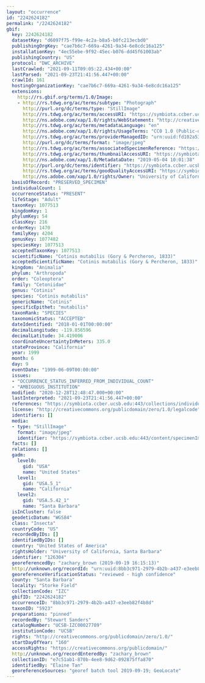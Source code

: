 ```yaml
---
layout: "occurrence"
id: "2242624182"
permalink: "/2242624182"
gbif:
  key: 2242624182
  datasetKey: "d6097f75-f99e-4c2a-b8a5-b0fc213ecbd0"
  publishingOrgKey: "cae7b6c7-669a-4261-9a34-6e8cdc16a125"
  installationKey: "4ec55ebe-9f92-45ec-b076-dd45f61003ab"
  publishingCountry: "US"
  protocol: "DWC_ARCHIVE"
  lastCrawled: "2021-09-11T09:05:22.434+00:00"
  lastParsed: "2021-09-23T21:41:56.447+00:00"
  crawlId: 161
  hostingOrganizationKey: "cae7b6c7-669a-4261-9a34-6e8cdc16a125"
  extensions:
    http://rs.gbif.org/terms/1.0/Image:
    - http://rs.tdwg.org/ac/terms/subtype: "Photograph"
      http://purl.org/dc/terms/type: "StillImage"
      http://rs.tdwg.org/ac/terms/accessURI: "https://symbiota.ccber.ucsb.edu:443/content/specimenImages/UCSB_IZC/UCSB-IZC00027/UCSB-IZC00027789_lg.jpg"
      http://ns.adobe.com/xap/1.0/rights/WebStatement: "http://creativecommons.org/publicdomain/zero/1.0/"
      http://rs.tdwg.org/ac/terms/metadataLanguage: "en"
      http://ns.adobe.com/xap/1.0/rights/UsageTerms: "CC0 1.0 (Public-domain)"
      http://rs.tdwg.org/ac/terms/providerManagedID: "urn:uuid:fd102a53-7cf4-43d7-92b6-e7d35cb2a06d"
      http://purl.org/dc/terms/format: "image/jpeg"
      http://rs.tdwg.org/ac/terms/associatedSpecimenReference: "https://symbiota.ccber.ucsb.edu:443/collections/individual/index.php?occid=126304"
      http://rs.tdwg.org/ac/terms/thumbnailAccessURI: "https://symbiota.ccber.ucsb.edu:443/content/specimenImages/UCSB_IZC/UCSB-IZC00027/UCSB-IZC00027789_tn.jpg"
      http://ns.adobe.com/xap/1.0/MetadataDate: "2019-05-04 10:01:38"
      http://purl.org/dc/terms/identifier: "https://symbiota.ccber.ucsb.edu:443/content/specimenImages/UCSB_IZC/UCSB-IZC00027/UCSB-IZC00027789_lg.jpg"
      http://rs.tdwg.org/ac/terms/goodQualityAccessURI: "https://symbiota.ccber.ucsb.edu:443/content/specimenImages/UCSB_IZC/UCSB-IZC00027/UCSB-IZC00027789.jpg"
      http://ns.adobe.com/xap/1.0/rights/Owner: "University of California, Santa Barbara"
  basisOfRecord: "PRESERVED_SPECIMEN"
  individualCount: 1
  occurrenceStatus: "PRESENT"
  lifeStage: "Adult"
  taxonKey: 1077513
  kingdomKey: 1
  phylumKey: 54
  classKey: 216
  orderKey: 1470
  familyKey: 4204
  genusKey: 1077482
  speciesKey: 1077513
  acceptedTaxonKey: 1077513
  scientificName: "Cotinis mutabilis (Gory & Percheron, 1833)"
  acceptedScientificName: "Cotinis mutabilis (Gory & Percheron, 1833)"
  kingdom: "Animalia"
  phylum: "Arthropoda"
  order: "Coleoptera"
  family: "Cetoniidae"
  genus: "Cotinis"
  species: "Cotinis mutabilis"
  genericName: "Cotinis"
  specificEpithet: "mutabilis"
  taxonRank: "SPECIES"
  taxonomicStatus: "ACCEPTED"
  dateIdentified: "2018-01-01T00:00:00"
  decimalLongitude: -119.856596
  decimalLatitude: 34.419006
  coordinateUncertaintyInMeters: 335.0
  stateProvince: "California"
  year: 1999
  month: 6
  day: 9
  eventDate: "1999-06-09T00:00:00"
  issues:
  - "OCCURRENCE_STATUS_INFERRED_FROM_INDIVIDUAL_COUNT"
  - "AMBIGUOUS_INSTITUTION"
  modified: "2020-12-28T12:48:47.000+00:00"
  lastInterpreted: "2021-09-23T21:41:56.447+00:00"
  references: "https://symbiota.ccber.ucsb.edu:443/collections/individual/index.php?occid=126304"
  license: "http://creativecommons.org/publicdomain/zero/1.0/legalcode"
  identifiers: []
  media:
  - type: "StillImage"
    format: "image/jpeg"
    identifier: "https://symbiota.ccber.ucsb.edu:443/content/specimenImages/UCSB_IZC/UCSB-IZC00027/UCSB-IZC00027789_lg.jpg"
  facts: []
  relations: []
  gadm:
    level0:
      gid: "USA"
      name: "United States"
    level1:
      gid: "USA.5_1"
      name: "California"
    level2:
      gid: "USA.5.42_1"
      name: "Santa Barbara"
  isInCluster: false
  geodeticDatum: "WGS84"
  class: "Insecta"
  countryCode: "US"
  recordedByIDs: []
  identifiedByIDs: []
  country: "United States of America"
  rightsHolder: "University of California, Santa Barbara"
  identifier: "126304"
  georeferencedBy: "zachary_brown (2019-09-19 16:15:13)"
  http://unknown.org/recordId: "urn:uuid:8bb3c971-2979-4b2b-a437-e3eeb82f4b8d"
  georeferenceVerificationStatus: "reviewed - high confidence"
  county: "Santa Barbara"
  locality: "Storke Field"
  collectionCode: "IZC"
  gbifID: "2242624182"
  occurrenceID: "8bb3c971-2979-4b2b-a437-e3eeb82f4b8d"
  taxonID: "5923"
  preparations: "pinned"
  recordedBy: "Stewart Sanders"
  catalogNumber: "UCSB-IZC00027789"
  institutionCode: "UCSB"
  rights: "http://creativecommons.org/publicdomain/zero/1.0/"
  startDayOfYear: "160"
  accessRights: "https://creativecommons.org/publicdomain/"
  http://unknown.org/recordEnteredBy: "zachary_brown"
  collectionID: "e7c51ab1-870b-4ee8-9d62-092875ffa870"
  identifiedBy: "Elaine Tan"
  georeferenceSources: "georef batch tool 2019-09-19; GeoLocate"
---
```

